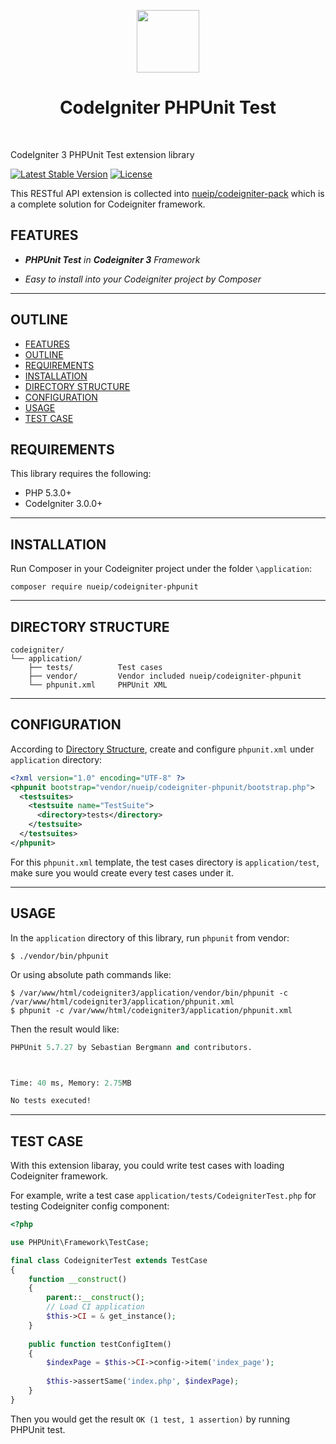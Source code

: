 <p align="center">
    <a href="https://codeigniter.com/" target="_blank">
        <img src="https://codeigniter.com/assets/images/ci-logo-big.png" height="100px">
    </a>
    <h1 align="center">CodeIgniter PHPUnit Test</h1>
    <br>
</p>

CodeIgniter 3 PHPUnit Test extension library

[![Latest Stable Version](https://poser.pugx.org/nueip/codeigniter-phpunit/v/stable?format=flat-square)](https://packagist.org/packages/nueip/codeigniter-phpunit)
[![License](https://poser.pugx.org/nueip/codeigniter-phpunit/license?format=flat-square)](https://packagist.org/packages/nueip/codeigniter-phpunit)

This RESTful API extension is collected into [nueip/codeigniter-pack](https://github.com/nueip/codeigniter-pack) which is a complete solution for Codeigniter framework.

FEATURES
--------

- ***PHPUnit Test** in **Codeigniter 3** Framework*

- *Easy to install into your Codeigniter project by Composer*

---

OUTLINE
-------

- [FEATURES](#features)
- [OUTLINE](#outline)
- [REQUIREMENTS](#requirements)
- [INSTALLATION](#installation)
- [DIRECTORY STRUCTURE](#directory-structure)
- [CONFIGURATION](#configuration)
- [USAGE](#usage)
- [TEST CASE](#test-case)


REQUIREMENTS
------------

This library requires the following:

- PHP 5.3.0+
- CodeIgniter 3.0.0+

---

INSTALLATION
------------

Run Composer in your Codeigniter project under the folder `\application`:

    composer require nueip/codeigniter-phpunit

---

DIRECTORY STRUCTURE
-------------------

```
codeigniter/
└── application/
    ├── tests/          Test cases
    ├── vendor/         Vendor included nueip/codeigniter-phpunit
    └── phpunit.xml     PHPUnit XML
```

---

CONFIGURATION
-------------

According to [Directory Structure](#directory-structure), create and configure `phpunit.xml` under `application` directory:

```xml
<?xml version="1.0" encoding="UTF-8" ?>
<phpunit bootstrap="vendor/nueip/codeigniter-phpunit/bootstrap.php">
  <testsuites>
    <testsuite name="TestSuite">
      <directory>tests</directory>
    </testsuite>
  </testsuites>
</phpunit>
```

For this `phpunit.xml` template, the test cases directory is `application/test`, make sure you would create every test cases under it.

---

USAGE
-----

In the `application` directory of this library, run `phpunit` from vendor:

```
$ ./vendor/bin/phpunit
```

Or using absolute path commands like:

```
$ /var/www/html/codeigniter3/application/vendor/bin/phpunit -c /var/www/html/codeigniter3/application/phpunit.xml
$ phpunit -c /var/www/html/codeigniter3/application/phpunit.xml
```

Then the result would like:

```ps
PHPUnit 5.7.27 by Sebastian Bergmann and contributors.



Time: 40 ms, Memory: 2.75MB

No tests executed!
```

---

TEST CASE
---------

With this extension libaray, you could write test cases with loading Codeigniter framework.

For example, write a test case `application/tests/CodeigniterTest.php` for testing Codeigniter config component:

```php
<?php

use PHPUnit\Framework\TestCase;

final class CodeigniterTest extends TestCase
{
    function __construct() 
    {
        parent::__construct();
        // Load CI application
        $this->CI = & get_instance();
    }
    
    public function testConfigItem()
    {
        $indexPage = $this->CI->config->item('index_page');
        
        $this->assertSame('index.php', $indexPage);
    }
}
```

Then you would get the result `OK (1 test, 1 assertion)` by running PHPUnit test.
